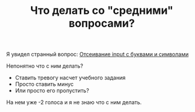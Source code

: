 ﻿---
title: "Что делать со &quot;средними&quot; вопросами?"
se.owner.user_id: 507516
se.owner.display_name: "nchistov"
se.owner.link: "https://ru.meta.stackoverflow.com/users/507516/nchistov"
se.link: "https://ru.meta.stackoverflow.com/questions/12428/%d0%a7%d1%82%d0%be-%d0%b4%d0%b5%d0%bb%d0%b0%d1%82%d1%8c-%d1%81%d0%be-%d1%81%d1%80%d0%b5%d0%b4%d0%bd%d0%b8%d0%bc%d0%b8-%d0%b2%d0%be%d0%bf%d1%80%d0%be%d1%81%d0%b0%d0%bc%d0%b8"
se.question_id: 12428
se.post_type: question
---
<p>Я увидел странный вопрос: <a href="https://ru.stackoverflow.com/q/1502336/">Отсеивание input с буквами и символами</a></p>
<p>Непонятно что с ним делать?</p>
<ul>
<li>Ставить тревогу насчет учебного задания</li>
<li>Просто ставить минус</li>
<li>Или просто его пропустить?</li>
</ul>
<p>На нем уже -2 голоса и я не знаю что с ним делать.</p>
